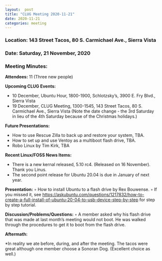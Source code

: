 ```yaml
---
layout:  post
title: "CLUG Meeting 2020-11-21"
date: 2020-11-21
categories: meeting
---
```


### Location: 143 Street Tacos, 80 S. Carmichael Ave., Sierra Vista

### Date: Saturday, 21 November, 2020

### Meeting Minutes:

**Attendees:** 11 (Three new people)

**Upcoming CLUG Events:**
 * 10 December, Ubuntu Hour, 1800-1900, Schlotzsky’s, 3900 E. Fry Blvd., Sierra Vista 
 * 19 December, CLUG Meeting, 1300-1545, 143 Street Tacos, 80 S. Carmichael Ave., Sierra Vista (Note the date change - the 3rd Saturday in lieu of the 4th Saturday because of the Christmas holidays.) 

**Future Presentations:**
 * How to use Rescue Zilla to back up and restore your system, TBA.
 * How to set up and use Ventoy as a multiboot flash drive, TBA.
 * Robo Linux by Tim Kirk, TBA

**Recent Linux/FOSS News Items:** 
 * There is a new kernal released, 5.10 rc4.  (Released on 16 November).  Thank you Linus.
 * The second point release for Ubuntu 20.04 is due in January of next year.

**Presentation:**
        ◦ How to install Ubuntu to a flash drive by Rex Bouwense.
        ◦ If you missed it, see https://askubuntu.com/questions/1217832/how-to-create-a-full-install-of-ubuntu-20-04-to-usb-device-step-by-step for step by step tutorial.

**Discussion/Problems/Questions:**
        ◦ A member asked why his flash drive that was made at last month’s meeting would not boot. He was walked through the procedures to get it to boot from the flash drive.
          
**Aftermath:**

 *In reality we ate before, during, and after the meeting.  The tacos were great although one member choose a Sonoran Dog.  (Excellent choice as well.)
